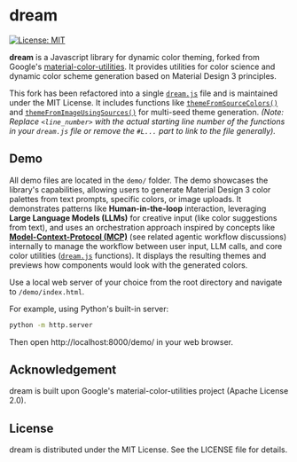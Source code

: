 # dream

[![License: MIT](https://img.shields.io/badge/License-MIT-yellow.svg)](https://opensource.org/licenses/MIT)

**dream** is a Javascript library for dynamic color theming, forked from Google's [material-color-utilities](https://github.com/material-foundation/material-color-utilities). It provides utilities for color science and dynamic color scheme generation based on Material Design 3 principles.

This fork has been refactored into a single [`dream.js`](./dream.js) file and is maintained under the MIT License. It includes functions like [`themeFromSourceColors()`](./dream.js#L<line_number>) and [`themeFromImageUsingSources()`](./dream.js#L<line_number>) for multi-seed theme generation. _(Note: Replace `<line_number>` with the actual starting line number of the functions in your `dream.js` file or remove the `#L...` part to link to the file generally)._

## Demo

All demo files are located in the `demo/` folder. The demo showcases the library's capabilities, allowing users to generate Material Design 3 color palettes from text prompts, specific colors, or image uploads. It demonstrates patterns like **Human-in-the-loop** interaction, leveraging **Large Language Models (LLMs)** for creative input (like color suggestions from text), and uses an orchestration approach inspired by concepts like **[Model-Context-Protocol (MCP)](https://ai.googleblog.com/2023/06/google-at-icml-2023.html)** (see related agentic workflow discussions) internally to manage the workflow between user input, LLM calls, and core color utilities ([`dream.js`](./dream.js) functions). It displays the resulting themes and previews how components would look with the generated colors.

Use a local web server of your choice from the root directory and navigate to `/demo/index.html`.

For example, using Python's built-in server:

```bash
python -m http.server
```

Then open http://localhost:8000/demo/ in your web browser.

## Acknowledgement

dream is built upon Google's material-color-utilities project (Apache License 2.0).

## License

dream is distributed under the MIT License. See the LICENSE file for details.
